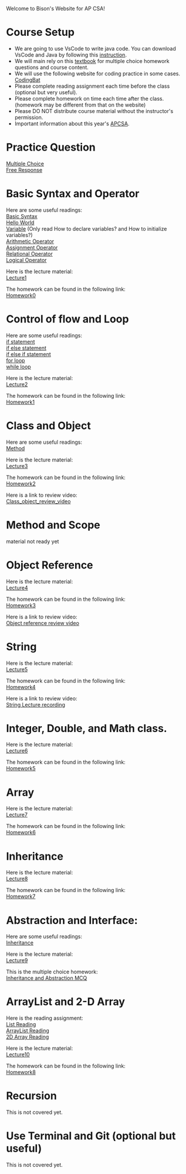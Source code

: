 Welcome to Bison's Website for AP CSA!

# Course Setup
- We are going to use VsCode to write java code. You can download VsCode and Java by following this [instruction](https://github.com/Bison2001/AP_CSA/blob/main/Java_Installation_instruction.pdf).
- We will main rely on this [textbook](https://github.com/Bison2001/AP_CSA/files/10845839/book.pdf) for multiple choice homework questions and course content.
- We will use the following website for coding practice in some cases. [CodingBat](https://codingbat.com/java)
- Please complete reading assignment each time before the class (optional but very useful).
- Please complete homework on time each time after the class. (homework may be different from that on the website)
- Please DO NOT distribute course material without the instructor's permission.
- Important information about this year's [APCSA](https://apstudents.collegeboard.org/courses/ap-computer-science-a/assessment).

# Practice Question
[Multiple Choice](https://github.com/Bison2001/AP_CSA/blob/main/MCQ)\
[Free Response](https://github.com/Bison2001/AP_CSA/blob/main/FRQ)

# Basic Syntax and Operator
Here are some useful readings:\
[Basic Syntax](https://www.geeksforgeeks.org/java-basic-syntax/?ref=lbp)\
[Hello World](https://www.geeksforgeeks.org/java-hello-world-program/?ref=lbp)\
[Variable](https://www.geeksforgeeks.org/variables-in-java/?ref=lbp) (Only read How to declare variables? and How to initialize variables?)\
[Arithmetic Operator](https://www.geeksforgeeks.org/java-arithmetic-operators-with-examples/?ref=lbp)\
[Assignment Operator](https://www.geeksforgeeks.org/java-assignment-operator-with-examples/?ref=lbp)\
[Relational Operator](https://www.geeksforgeeks.org/java-relational-operators-with-examples/?ref=lbp)\
[Logical Operator](https://www.geeksforgeeks.org/java-logical-operators-with-examples/?ref=lbp)

Here is the lecture material:\
[Lecture1](https://github.com/Bison2001/AP_CSA/blob/main/Lecture1)

The homework can be found in the following link:\
[Homework0](https://github.com/Bison2001/AP_CSA/blob/main/HW0)

# Control of flow and Loop
Here are some useful readings:\
[if statement](https://www.geeksforgeeks.org/java-if-statement-with-examples/?ref=lbp)\
[if else statement](https://www.geeksforgeeks.org/java-if-else-statement-with-examples/?ref=lbp)\
[if else if statement](https://www.geeksforgeeks.org/java-if-else-if-ladder-with-examples/?ref=lbp)\
[for loop](https://www.geeksforgeeks.org/java-for-loop-with-examples/?ref=lbp)\
[while loop](https://www.geeksforgeeks.org/java-while-loop-with-examples/?ref=lbp)

Here is the lecture material:\
[Lecture2](https://github.com/Bison2001/AP_CSA/blob/main/Lecture2)

The homework can be found in the following link:\
[Homework1](https://github.com/Bison2001/AP_CSA/blob/main/HW1)

# Class and Object
Here are some useful readings:\
[Method](https://www.geeksforgeeks.org/methods-in-java/?ref=lbp)

Here is the lecture material:\
[Lecture3](https://github.com/Bison2001/AP_CSA/blob/main/Lecture3)

The homework can be found in the following link:\
[Homework2](https://github.com/Bison2001/AP_CSA/blob/main/HW2)

Here is a link to review video:\
[Class_object_review_video](https://pan.baidu.com/s/1bncloDak1PK8jqouMeQU6g?pwd=g8js)

# Method and Scope
material not ready yet

# Object Reference
Here is the lecture material:\
[Lecture4](https://github.com/Bison2001/AP_CSA/blob/main/Lecture4)

The homework can be found in the following link:\
[Homework3](https://github.com/Bison2001/AP_CSA/blob/main/HW3)

Here is a link to review video:\
[Object reference review video](https://pan.baidu.com/s/1khSs0RsdB4EGwXf2pY-ezw?pwd=9usa)


# String
Here is the lecture material:\
[Lecture5](https://github.com/Bison2001/AP_CSA/blob/main/Lecture5)

The homework can be found in the following link:\
[Homework4](https://github.com/Bison2001/AP_CSA/blob/main/HW4)

Here is a link to review video:\
[String Lecture recording](https://pan.baidu.com/s/1FWuOoD8EDndmHfbiwwJjmA?pwd=9hfg)

# Integer, Double, and Math class.
Here is the lecture material:\
[Lecture6](https://github.com/Bison2001/AP_CSA/blob/main/Lecture6)

The homework can be found in the following link:\
[Homework5](https://github.com/Bison2001/AP_CSA/blob/main/HW5)

# Array
Here is the lecture material:\
[Lecture7](https://github.com/Bison2001/AP_CSA/blob/main/Lecture7)

The homework can be found in the following link:\
[Homework6](https://github.com/Bison2001/AP_CSA/blob/main/HW6)

# Inheritance
Here is the lecture material:\
[Lecture8](https://github.com/Bison2001/AP_CSA/blob/main/Lecture8)

The homework can be found in the following link:\
[Homework7](https://github.com/Bison2001/AP_CSA/blob/main/HW7)

# Abstraction and Interface:
Here are some useful readings:\
[Inheritance](https://www.geeksforgeeks.org/inheritance-in-java/?ref=lbp)

Here is the lecture material:\
[Lecture9](https://github.com/Bison2001/AP_CSA/blob/main/Lecture9)

This is the multiple choice homework:\
[Inheritance and Abstraction MCQ](https://github.com/Bison2001/AP_CSA/blob/main/MCQ/inheritance_mcq.pdf)

# ArrayList and 2-D Array
Here is the reading assignment:\
[List Reading](https://www.geeksforgeeks.org/list-interface-java-examples/?ref=lbp)\
[ArrayList Reading](https://www.geeksforgeeks.org/arraylist-in-java/?ref=lbp)\
[2D Array Reading](https://www.geeksforgeeks.org/multidimensional-arrays-in-java/?ref=lbp)

Here is the lecture material:\
[Lecture10](https://github.com/Bison2001/AP_CSA/blob/main/Lecture10)

The homework can be found in the following link:\
[Homework8](https://github.com/Bison2001/AP_CSA/blob/main/HW8)


# Recursion
This is not covered yet.

# Use Terminal and Git (optional but useful)
This is not covered yet.
